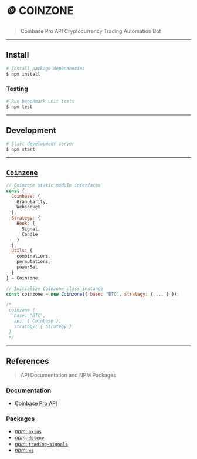 # 🪙 COINZONE

> Coinbase Pro API Cryptocurrency Trading Automation Bot

---

## Install

```bash
# Install package dependencies
$ npm install
```

### Testing

```bash
# Run benchmark unit tests
$ npm test
```

---

## Development

```bash
# Start development server
$ npm start
```

---

## [`Coinzone`](./src/index.js)

```js
// Coinzone static module interfaces
const { 
  Coinbase: { 
    Granularity, 
    Websocket
  }, 
  Strategy: {
    Book: {
      Signal,
      Candle
    }
  }, 
  utils: {
    combinations,
    permutations,
    powerSet
  } 
} = Coinzone;

// Initialize Coinzone class instance
const coinzone = new Coinzone({ base: "BTC", strategy: { ... } });

/*
 coinzone {
   base: "BTC",
   api: { Coinbase },
   strategy: { Strategy }
 }
 */
```

---

## References

> API Documentation and NPM Packages

### Documentation

* [Coinbase Pro API](https://docs.pro.coinbase.com)

### Packages

* [_npm_: `axios`](https://npmjs.com/package/axios)
* [_npm_: `dotenv`](https://npmjs.com/package/dotenv)
* [_npm_: `trading-signals`](https://npmjs.com/package/trading-signals)
* [_npm_: `ws`](https://npmjs.com/package/ws)